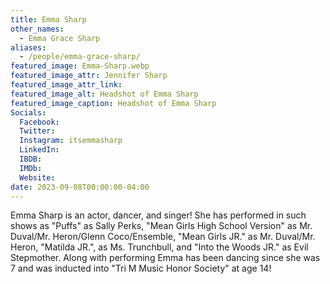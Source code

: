```yaml
---
title: Emma Sharp
other_names: 
  - Emma Grace Sharp
aliases: 
  - /people/emma-grace-sharp/
featured_image: Emma-Sharp.webp
featured_image_attr: Jennifer Sharp
featured_image_attr_link: 
featured_image_alt: Headshot of Emma Sharp
featured_image_caption: Headshot of Emma Sharp
Socials:
  Facebook: 
  Twitter: 
  Instagram: itsemmasharp
  LinkedIn: 
  IBDB: 
  IMDb:
  Website: 
date: 2023-09-08T00:00:00-04:00
---
```

Emma Sharp is an actor, dancer, and singer! She has performed in such shows as "Puffs" as Sally Perks, "Mean Girls High School Version" as Mr. Duval/Mr. Heron/Glenn Coco/Ensemble, "Mean Girls JR." as Mr. Duval/Mr. Heron, "Matilda JR.", as Ms. Trunchbull, and "Into the Woods JR." as Evil Stepmother. Along with performing Emma has been dancing since she was 7 and was inducted into "Tri M Music Honor Society" at age 14! 